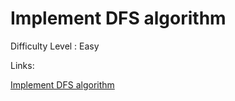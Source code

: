 # Implement DFS algorithm

Difficulty Level : Easy

Links:

[Implement DFS algorithm](https://www.geeksforgeeks.org/problems/depth-first-traversal-for-a-graph/1)